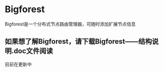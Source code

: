 # Bigforest
Bigforest是一个分布式节点路由管理器，可随时添加扩展节点信息
## 如果想了解Bigforest，请下载Bigforest——结构说明.doc文件阅读

目前在更新中
 
